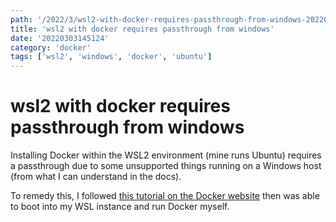 ```yaml
---
path: '/2022/3/wsl2-with-docker-requires-passthrough-from-windows-20220303145124'
title: 'wsl2 with docker requires passthrough from windows'
date: '20220303145124'
category: 'docker'
tags: ['wsl2', 'windows', 'docker', 'ubuntu']
---
```


# wsl2 with docker requires passthrough from windows
Installing Docker within the WSL2 environment (mine runs Ubuntu) requires a passthrough
due to some unsupported things running on a Windows host (from what I can understand in the docs).

To remedy this, I followed [this tutorial on the Docker website](https://docs.docker.com/desktop/windows/wsl/)
then was able to boot into my WSL instance and run Docker myself.

